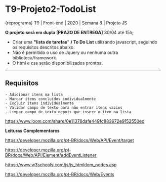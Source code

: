 # T9-Projeto2-TodoList
{reprograma} T9 | Front-end | 2020 | Semana 8 | Projeto JS

**O projeto será em dupla**
**[PRAZO DE ENTREGA]** 30/04 até 15h;

- Criar uma **"lista de tarefas" / To Do List** utilizando javascript, seguindo os requisitos descritos abaixo.
- Não é permitido o uso de Jquery ou nenhuma outra biblioteca/framework.
- O html e css serão disponibilizados prontos.
--------------

## Requisitos
    - Adicionar itens na lista
    - Marcar itens concluídos individualmente
    - Excluir itens individualmente
    - Validar campo de texto para não entrar itens vazios
    - Limpar campo de texto depois que insere o item na lista
      
    
  https://www.loom.com/share/0e11378dafe449fc883972e9152550ed

**Leituras Complementares**

https://developer.mozilla.org/pt-BR/docs/Web/API/Event/target

https://developer.mozilla.org/pt-BR/docs/Web/API/Element/addEventListener

https://www.w3schools.com/js/js_htmldom_nodes.asp

https://developer.mozilla.org/pt-BR/docs/Web/Events

